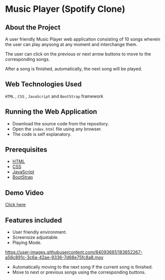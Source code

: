 # Music Player (Spotify Clone)

## About the Project
A user friendly Music Player web application consisting of 10 songs wherein the user can play anysong at any moment and interchange them.


The user can click on the previous or next arrow buttons to move to the corresponding songs.


After a song is finished, automatically, the next song will be played.

## Web Technologies Used
`HTML` , `CSS` , `JavaScript` and `BootStrap` framework

## Running the Web Application
* Download the source code from the repository. 
* Open the `index.html` file using any browser.
* The code is self explanatory.

## Prerequisites
* [HTML](https://www.w3schools.com/html/)
* [CSS](https://www.w3schools.com/css/)
* [JavaScript](https://www.w3schools.com/js/)
* [BootStrap](https://www.w3schools.com/bootstrap/)

## Demo Video

[Click here](https://youtu.be/_uy9Gj8AUvQ)

## Features included

- User friendly environment.
- Screensize adjustable.
- Playing Mode.

https://user-images.githubusercontent.com/84093681/183652267-a56c891c-3c6a-42ae-9336-7d68e75fc8a8.mov

- Automatically moving to the next song if the current song is finished.
- Move to next or previous songs using the corresponding buttons.

